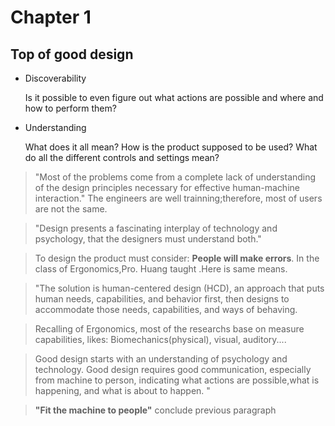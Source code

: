 # Chapter 1

## Top of good design
  >
- Discoverability

  Is it possible to even figure out what actions are possible and where and how to perform them?
  >

- Understanding

  What does it all mean? How is the product supposed to be used? What do all the different controls and settings mean?

>"Most of the problems come from a complete lack of understanding of the design principles necessary for effective human-machine interaction."
>The engineers are well trainning;therefore, most of users are not the same.

>"Design presents a fascinating interplay of technology and psychology, that the designers must understand both."

>To design the product must consider: **People will make errors**. In the class of Ergonomics,Pro. Huang taught .Here is same means.

>"The solution is human-centered design (HCD), an approach that puts human needs, capabilities, and behavior first, then designs to accommodate those needs, capabilities, and ways of behaving.

>

>Recalling of Ergonomics, most of the researchs base on measure capabilities, likes: Biomechanics(physical), visual, auditory....


>Good design starts with an understanding of psychology and technology. Good design requires good communication, especially from machine to person, indicating what actions are possible,what is happening, and what is about to happen. "

>**"Fit the machine to people"** conclude previous paragraph
